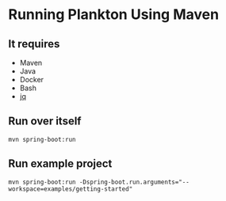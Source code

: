 # Running Plankton Using Maven

## It requires

- Maven
- Java
- Docker
- Bash
- [jq](https://stedolan.github.io/jq/)

<!-- - [gettext](https://www.gnu.org/software/gettext/) -->

## Run over itself

```shell
mvn spring-boot:run
```

## Run example project

```shell
mvn spring-boot:run -Dspring-boot.run.arguments="--workspace=examples/getting-started"
```

